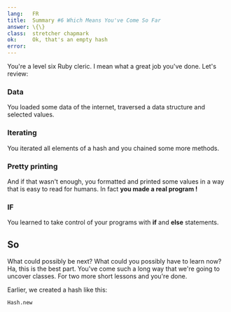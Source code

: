 ```yaml
---
lang:   FR
title:  Summary #6 Which Means You've Come So Far
answer: \{\}
class:  stretcher chapmark
ok:     Ok, that's an empty hash
error:
---
```


You're a level six Ruby cleric. I mean what a great job you've done. Let's review:


### Data
You loaded some data of the internet, traversed a data structure and selected values.

### Iterating
You iterated all elements of a hash and you chained some more methods.

### Pretty printing
And if that wasn't enough, you formatted and printed some values in a way that is easy
to read for humans. In fact __you made a real program !__

### IF
You learned to take control of your programs with __if__ and __else__ statements.

## So
What could possibly be next? What could you possibly have to learn now?
Ha, this is the best part. You've come such a long way that we're going
to uncover classes. For two more short lessons and you're done.

Earlier, we created a hash like this: 

    Hash.new

